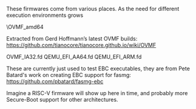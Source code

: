 These firmwares come from various places. As the need for different execution environments grows


\OVMF_amd64

Extracted from Gerd Hoffmann’s latest OVMF builds:
https://github.com/tianocore/tianocore.github.io/wiki/OVMF


OVMF_IA32.fd
QEMU_EFI_AA64.fd
QEMU_EFI_ARM.fd

These are currently just used to test EBC executables, they are from Pete Batard's work on creating EBC support for fasmg:
https://github.com/pbatard/fasmg-ebc


Imagine a RISC-V firmware will show up here in time, and probably more Secure-Boot support for other architectures.